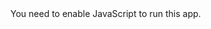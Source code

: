 <!DOCTYPE html>
<html lang="en">

<head>
  <meta charset="utf-8" />
  <meta name="viewport" content="width=device-width, initial-scale=1" />

  <link rel="preconnect" href="https://fonts.googleapis.com">
  <link rel="preconnect" href="https://fonts.gstatic.com" crossorigin>
  <!-- Raleway font -->
  <link href='https://fonts.googleapis.com/css?family=Raleway' rel='stylesheet'>
  <!-- Roboto font -->
  <link href="https://fonts.googleapis.com/css2?family=Roboto:wght@100;400&display=swap" rel="stylesheet">

  <title>ScytherTemp</title>
</head>

<body>
  <noscript>You need to enable JavaScript to run this app.</noscript>
  <div id="root"></div>
</body>

</html>
